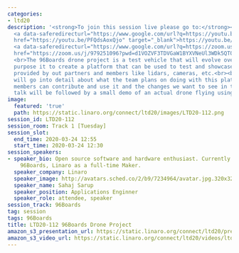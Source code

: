 ```yaml
---
categories:
- ltd20
description: '<strong>To join this session live please go to:</strong><br><ul><li>YouTube:
  <a data-saferedirecturl="https://www.google.com/url?q=https://youtu.be/PFQdsAoxQjo&source=gmail&ust=1584481372166000&usg=AFQjCNEaHD7pbM7zG_P6qVfLUp1t25kjHQ"
  href="https://youtu.be/PFQdsAoxQjo" target="_blank">https://youtu.be/PFQdsAoxQjo</a></li><li>Zoom:
  <a data-saferedirecturl="https://www.google.com/url?q=https://zoom.us/j/979251096?pwd%3Dd1VOZVF3TDVGaW1BYXVNeUl3WDk5QT09&source=gmail&ust=1584481372167000&usg=AFQjCNEbwp1MgK5ehMTqiYrSaWesNvUPgw"
  href="https://zoom.us/j/979251096?pwd=d1VOZVF3TDVGaW1BYXVNeUl3WDk5QT09" target="_blank">https://zoom.us/j/979251096?pwd=d1VOZVF3TDVGaW1BYXVNeUl3WDk5QT09</a></li></ul>Description:
  <br>The 96Boards drone project is a test vehicle that will evolve over time. The
  purpose it to create a platform that can be used to test and showcase various technologies
  provided by out partners and members like lidars, cameras, etc.<br><br>The talk
  will go into detail about what the team plans on doing with this platform, how our
  members can contribute and use it and the changes we want to see in the Drone community.<br><br>The
  talk will be followed by a small demo of an actual drone flying using 96boards hardware.'
image:
  featured: 'true'
  path: https://static.linaro.org/connect/ltd20/images/LTD20-112.png
session_id: LTD20-112
session_room: Track 1 [Tuesday]
session_slot:
  end_time: 2020-03-24 12:55
  start_time: 2020-03-24 12:30
session_speakers:
- speaker_bio: Open source software and hardware enthusiast. Currently working at
    96Boards, Linaro as a full-time Maker.
  speaker_company: Linaro
  speaker_image: http://avatars.sched.co/2/b9/7234964/avatar.jpg.320x320px.jpg?672
  speaker_name: Sahaj Sarup
  speaker_position: Applications Enginner
  speaker_role: attendee, speaker
session_track: 96Boards
tag: session
tags: 96Boards
title: LTD20-112 96Boards Drone Project
amazon_s3_presentation_url: https://static.linaro.org/connect/ltd20/presentations/LTD20-112-0.pdf
amazon_s3_video_url: https://static.linaro.org/connect/ltd20/videos/ltd20-112.mp4
---
```

